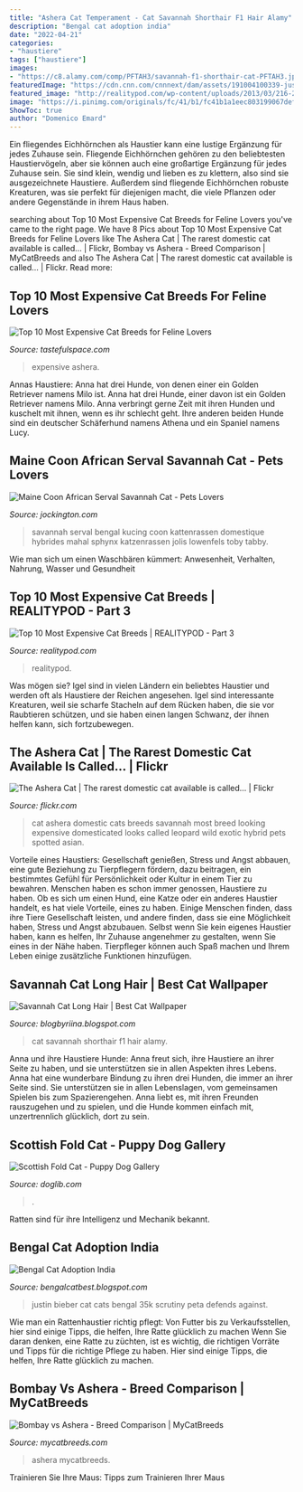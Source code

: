 ```yaml
---
title: "Ashera Cat Temperament - Cat Savannah Shorthair F1 Hair Alamy"
description: "Bengal cat adoption india"
date: "2022-04-21"
categories:
- "haustiere"
tags: ["haustiere"]
images:
- "https://c8.alamy.com/comp/PFTAH3/savannah-f1-shorthair-cat-PFTAH3.jpg"
featuredImage: "https://cdn.cnn.com/cnnnext/dam/assets/191004100339-justin-bieber-cats-1-exlarge-169.jpg"
featured_image: "http://realitypod.com/wp-content/uploads/2013/03/216-200x300.jpg"
image: "https://i.pinimg.com/originals/fc/41/b1/fc41b1a1eec803199067def5bf7f1557.jpg"
ShowToc: true
author: "Domenico Emard"
---
```



Ein fliegendes Eichhörnchen als Haustier kann eine lustige Ergänzung für jedes Zuhause sein.
Fliegende Eichhörnchen gehören zu den beliebtesten Haustiervögeln, aber sie können auch eine großartige Ergänzung für jedes Zuhause sein. Sie sind klein, wendig und lieben es zu klettern, also sind sie ausgezeichnete Haustiere. Außerdem sind fliegende Eichhörnchen robuste Kreaturen, was sie perfekt für diejenigen macht, die viele Pflanzen oder andere Gegenstände in ihrem Haus haben.

	

		
searching about Top 10 Most Expensive Cat Breeds for Feline Lovers you've came to the right page. We have 8 Pics about Top 10 Most Expensive Cat Breeds for Feline Lovers like The Ashera Cat | The rarest domestic cat available is called… | Flickr, Bombay vs Ashera - Breed Comparison | MyCatBreeds and also The Ashera Cat | The rarest domestic cat available is called… | Flickr. Read more:
		
    
## Top 10 Most Expensive Cat Breeds For Feline Lovers

<img loading=lazy src="https://www.tastefulspace.com/wp-content/uploads/2019/12/1280px-Bengal_cat_12_weeks_old_2308642374-1010x676.jpg" onerror="this.onerror=null;this.src='https://tse4.mm.bing.net/th?id=OIP.v_8inHu3ZhQyQKgYQSEyewHaE9&amp;pid=15.1';" alt="Top 10 Most Expensive Cat Breeds for Feline Lovers">

_Source: tastefulspace.com_

>expensive ashera. 

	

Annas Haustiere: Anna hat drei Hunde, von denen einer ein Golden Retriever namens Milo ist.
Anna hat drei Hunde, einer davon ist ein Golden Retriever namens Milo. Anna verbringt gerne Zeit mit ihren Hunden und kuschelt mit ihnen, wenn es ihr schlecht geht. Ihre anderen beiden Hunde sind ein deutscher Schäferhund namens Athena und ein Spaniel namens Lucy.

    
## Maine Coon African Serval Savannah Cat - Pets Lovers

<img loading=lazy src="https://i.pinimg.com/originals/fc/41/b1/fc41b1a1eec803199067def5bf7f1557.jpg" onerror="this.onerror=null;this.src='https://tse1.mm.bing.net/th?id=OIP.k1GRJn3kfP7YJ_th-wfv_AAAAA&amp;pid=15.1';" alt="Maine Coon African Serval Savannah Cat - Pets Lovers">

_Source: jockington.com_

>savannah serval bengal kucing coon kattenrassen domestique hybrides mahal sphynx katzenrassen jolis lowenfels toby tabby. 

	

Wie man sich um einen Waschbären kümmert: Anwesenheit, Verhalten, Nahrung, Wasser und Gesundheit

    
## Top 10 Most Expensive Cat Breeds | REALITYPOD - Part 3

<img loading=lazy src="http://realitypod.com/wp-content/uploads/2013/03/216-200x300.jpg" onerror="this.onerror=null;this.src='https://tse3.mm.bing.net/th?id=OIP.huJ3VPej73M6TT4xCQSM9wAAAA&amp;pid=15.1';" alt="Top 10 Most Expensive Cat Breeds | REALITYPOD - Part 3">

_Source: realitypod.com_

>realitypod. 

	

Was mögen sie?
Igel sind in vielen Ländern ein beliebtes Haustier und werden oft als Haustiere der Reichen angesehen. Igel sind interessante Kreaturen, weil sie scharfe Stacheln auf dem Rücken haben, die sie vor Raubtieren schützen, und sie haben einen langen Schwanz, der ihnen helfen kann, sich fortzubewegen.

    
## The Ashera Cat | The Rarest Domestic Cat Available Is Called… | Flickr

<img loading=lazy src="https://c1.staticflickr.com/3/2241/1803776166_35418b2b47_b.jpg" onerror="this.onerror=null;this.src='https://tse1.mm.bing.net/th?id=OIP.sjb3RTbv5LnR7dO-q9XMmwHaE9&amp;pid=15.1';" alt="The Ashera Cat | The rarest domestic cat available is called… | Flickr">

_Source: flickr.com_

>cat ashera domestic cats breeds savannah most breed looking expensive domesticated looks called leopard wild exotic hybrid pets spotted asian. 

	

Vorteile eines Haustiers: Gesellschaft genießen, Stress und Angst abbauen, eine gute Beziehung zu Tierpflegern fördern, dazu beitragen, ein bestimmtes Gefühl für Persönlichkeit oder Kultur in einem Tier zu bewahren.
Menschen haben es schon immer genossen, Haustiere zu haben. Ob es sich um einen Hund, eine Katze oder ein anderes Haustier handelt, es hat viele Vorteile, eines zu haben. Einige Menschen finden, dass ihre Tiere Gesellschaft leisten, und andere finden, dass sie eine Möglichkeit haben, Stress und Angst abzubauen. Selbst wenn Sie kein eigenes Haustier haben, kann es helfen, Ihr Zuhause angenehmer zu gestalten, wenn Sie eines in der Nähe haben. Tierpfleger können auch Spaß machen und Ihrem Leben einige zusätzliche Funktionen hinzufügen.

    
## Savannah Cat Long Hair | Best Cat Wallpaper

<img loading=lazy src="https://c8.alamy.com/comp/PFTAH3/savannah-f1-shorthair-cat-PFTAH3.jpg" onerror="this.onerror=null;this.src='https://tse1.mm.bing.net/th?id=OIP.8QweL78ebpZa-yaKGWiuWQHaL4&amp;pid=15.1';" alt="Savannah Cat Long Hair | Best Cat Wallpaper">

_Source: blogbyriina.blogspot.com_

>cat savannah shorthair f1 hair alamy. 

	

Anna und ihre Haustiere Hunde: Anna freut sich, ihre Haustiere an ihrer Seite zu haben, und sie unterstützen sie in allen Aspekten ihres Lebens.
Anna hat eine wunderbare Bindung zu ihren drei Hunden, die immer an ihrer Seite sind. Sie unterstützen sie in allen Lebenslagen, vom gemeinsamen Spielen bis zum Spazierengehen. Anna liebt es, mit ihren Freunden rauszugehen und zu spielen, und die Hunde kommen einfach mit, unzertrennlich glücklich, dort zu sein.

    
## Scottish Fold Cat - Puppy Dog Gallery

<img loading=lazy src="https://www.doglib.com/wp-content/uploads/sites/2/sc/scottish-grey-scottish-fold-cat-hd-breed.jpg" onerror="this.onerror=null;this.src='https://tse4.mm.bing.net/th?id=OIP.psjnHrcSok36X0RnS4DkIQHaFj&amp;pid=15.1';" alt="Scottish Fold Cat - Puppy Dog Gallery">

_Source: doglib.com_

>. 

	

Ratten sind für ihre Intelligenz und Mechanik bekannt.

    
## Bengal Cat Adoption India

<img loading=lazy src="https://cdn.cnn.com/cnnnext/dam/assets/191004100339-justin-bieber-cats-1-exlarge-169.jpg" onerror="this.onerror=null;this.src='https://tse2.mm.bing.net/th?id=OIP.PGRUjpSGrEZpWLle6O6Z5AHaEK&amp;pid=15.1';" alt="Bengal Cat Adoption India">

_Source: bengalcatbest.blogspot.com_

>justin bieber cat cats bengal 35k scrutiny peta defends against. 

	

Wie man ein Rattenhaustier richtig pflegt: Von Futter bis zu Verkaufsstellen, hier sind einige Tipps, die helfen, Ihre Ratte glücklich zu machen
Wenn Sie daran denken, eine Ratte zu züchten, ist es wichtig, die richtigen Vorräte und Tipps für die richtige Pflege zu haben. Hier sind einige Tipps, die helfen, Ihre Ratte glücklich zu machen.

    
## Bombay Vs Ashera - Breed Comparison | MyCatBreeds

<img loading=lazy src="https://cdn.fotofits.com/responsive/1000x1000/petzlover/MERGE_HORIZONTAL/gallery/img/l/bombay-860969.jpg/_MERGE_/gallery/img/l/ashera-861019.jpg" onerror="this.onerror=null;this.src='https://tse4.mm.bing.net/th?id=OIP.TA-PWSAJAhtizEnyEPVc-wHaEg&amp;pid=15.1';" alt="Bombay vs Ashera - Breed Comparison | MyCatBreeds">

_Source: mycatbreeds.com_

>ashera mycatbreeds. 

	

Trainieren Sie Ihre Maus: Tipps zum Trainieren Ihrer Maus

